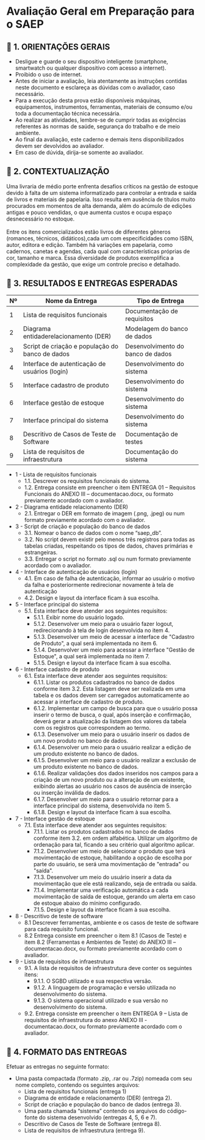 # Avaliação Geral em Preparação para o SAEP

## 📁 1. ORIENTAÇÕES GERAIS 

- Desligue e guarde o seu dispositivo inteligente (smartphone, smartwatch ou qualquer dispositivo
com acesso a internet).
- Proibido o uso de internet.
- Antes de iniciar a avaliação, leia atentamente as instruções contidas neste documento e esclareça as dúvidas com o avaliador, caso necessário.
- Para a execução desta prova estão disponíveis máquinas, equipamentos, instrumentos,
ferramentas, materiais de consumo e/ou toda a documentação técnica necessária.
- Ao realizar as atividades, lembre-se de cumprir todas as exigências referentes às normas de saúde, segurança do trabalho e de meio ambiente.
- Ao final da avaliação, este caderno e demais itens disponibilizados devem ser devolvidos ao
avaliador.
- Em caso de dúvida, dirija-se somente ao avaliador.

## 📁 2. CONTEXTUALIZAÇÃO

Uma livraria de médio porte enfrenta desafios críticos na gestão de estoque devido à falta de um
sistema informatizado para controlar a entrada e saída de livros e materiais de papelaria. Isso
resulta em ausência de títulos muito procurados em momentos de alta demanda, além do acúmulo
de edições antigas e pouco vendidas, o que aumenta custos e ocupa espaço desnecessário no
estoque.<BR><BR>
Entre os itens comercializados estão livros de diferentes gêneros (romances, técnicos, didáticos),cada um com especificidades como ISBN, autor, editora e edição. Também há variações em
papelaria, como cadernos, canetas e agendas, cada qual com características próprias de cor,
tamanho e marca. Essa diversidade de produtos exemplifica a complexidade da gestão, que exige
um controle preciso e detalhado.

## 📁 3. RESULTADOS E ENTREGAS ESPERADAS
|Nº|Nome da Entrega|Tipo de Entrega|
|--|---------------|---------------|
|1 | Lista de requisitos funcionais |Documentação de requisitos|
|2|Diagrama entidaderelacionamento (DER)|Modelagem do banco de dados|
|3|Script de criação e população do banco de dados|Desenvolvimento do banco de dados|
|4|Interface de autenticação de usuários (login)|Desenvolvimento do sistema|
|5|Interface cadastro de produto|Desenvolvimento do sistema|
|6|Interface gestão de estoque|Desenvolvimento do sistema|
|7|Interface principal do sistema|Desenvolvimento do sistema|
|8|Descritivo de Casos de Teste de Software|Documentação de testes|
|9|Lista de requisitos de infraestrutura|Documentação do sistema|

- 1 - Lista de requisitos funcionais
	- 1.1. Descrever os requisitos funcionais do sistema.
	- 1.2. Entrega consiste em preencher o item ENTREGA 01 – Requisitos Funcionais do ANEXO III – documentacao.docx, ou formato previamente acordado com o avaliador.
- 2 - Diagrama entidade relacionamento (DER)
	- 2.1. Entregar o DER em formato de imagem (.png, .jpeg) ou num formato previamente acordado com o avaliador.
- 3 - Script de criação e população do banco de dados
	- 3.1. Nomear o banco de dados com o nome “saep_db”.
	- 3.2. No script devem existir pelo menos três registros para todas as tabelas criadas, respeitando os tipos de dados, chaves primárias e estrangeiras.
	- 3.3. Entregar o script no formato .sql ou num formato previamente acordado com o avaliador.
- 4 - Interface de autenticação de usuários (login)
	- 4.1. Em caso de falha de autenticação, informar ao usuário o motivo da falha e posteriormente redirecionar novamente à tela de autenticação
	- 4.2. Design e layout da interface ficam à sua escolha.
- 5 - Interface principal do sistema
	- 5.1. Esta interface deve atender aos seguintes requisitos:
		- 5.1.1. Exibir nome do usuário logado.
		- 5.1.2. Desenvolver um meio para o usuário fazer logout, redirecionando à tela de login desenvolvida no item 4.
		- 5.1.3. Desenvolver um meio de acessar a interface de "Cadastro de Produto", a qual será implementada no item 6.
		- 5.1.4. Desenvolver um meio para acessar a interface "Gestão de Estoque", a qual será implementada no item 7.
		- 5.1.5. Design e layout da interface ficam à sua escolha.
- 6 - Interface cadastro de produto
	- 6.1. Esta interface deve atender aos seguintes requisitos:
		- 6.1.1. Listar os produtos cadastrados no banco de dados conforme item 3.2. Esta listagem deve ser realizada em uma tabela e os dados devem ser carregados automaticamente ao acessar a interface de cadastro de produto.
		- 6.1.2. Implementar um campo de busca para que o usuário possa inserir o termo de busca, o qual, após inserção e confirmação, deverá gerar a atualização da listagem dos valores da tabela com os registros que correspondem ao termo.
		- 6.1.3. Desenvolver um meio para o usuário inserir os dados de um novo produto no banco de dados.
		- 6.1.4. Desenvolver um meio para o usuário realizar a edição de um produto existente no banco de dados.
		- 6.1.5. Desenvolver um meio para o usuário realizar a exclusão de um produto existente no banco de dados.
		- 6.1.6. Realizar validações dos dados inseridos nos campos para a criação de um novo produto ou a alteração de um existente, exibindo alertas ao usuário nos casos de ausência de inserção ou inserção inválida de dados.
		- 6.1.7. Desenvolver um meio para o usuário retornar para a interface principal do sistema, desenvolvida no item 5.
		- 6.1.8. Design e layout da interface ficam à sua escolha.
- 7 - Interface gestão de estoque
	- 7.1. Esta interface deve atender aos seguintes requisitos:
		- 7.1.1. Listar os produtos cadastrados no banco de dados conforme item 3.2. em ordem alfabética. Utilizar um algoritmo de ordenação para tal, ficando a seu critério qual algoritmo aplicar.
		- 7.1.2. Desenvolver um meio de selecionar o produto que terá movimentação de estoque, habilitando a opção de escolha por parte do usuário, se será uma movimentação de "entrada" ou "saída".
		- 7.1.3. Desenvolver um meio do usuário inserir a data da movimentação que ele está realizando, seja de entrada ou saída.
		- 7.1.4. Implementar uma verificação automática a cada movimentação de saída de estoque, gerando um alerta em caso de estoque abaixo do mínimo configurado.
		- 7.1.5. Design e layout da interface ficam à sua escolha.
- 8 - Descritivo de teste de software
	- 8.1 Descrever ferramentas, ambiente e os casos de teste de software para cada requisito funcional.
	- 8.2 Entrega consiste em preencher o item 8.1 (Casos de Teste) e item 8.2 (Ferramentas e Ambientes de Teste) do ANEXO III – documentacao.docx, ou formato previamente acordado com o avaliador.
- 9 - Lista de requisitos de infraestrutura
	- 9.1. A lista de requisitos de infraestrutura deve conter os seguintes itens:
		- 9.1.1. O SGBD utilizado e sua respectiva versão.
		- 9.1.2. A linguagem de programação e versão utilizada no desenvolvimento do sistema.
		- 9.1.3. O sistema operacional utilizado e sua versão no desenvolvimento do sistema.
	- 9.2. Entrega consiste em preencher o item ENTREGA 9 – Lista de requisitos de infraestrutura do anexo ANEXO III - documentacao.docx, ou formato previamente acordado com o avaliador.

## 📁 4. FORMATO DAS ENTREGAS
Efetuar as entregas no seguinte formato:
 - Uma pasta compactada (formato .zip, .rar ou .7zip) nomeada com seu nome completo, contendo os seguintes arquivos:
	- Lista de requisitos funcionais (entrega 1)
	- Diagrama de entidade e relacionamento (DER) (entrega 2).
	- Script de criação e população do banco de dados (entrega 3).
	- Uma pasta chamada “sistema” contendo os arquivos do código-fonte do sistema desenvolvido (entregas 4, 5, 6 e 7).
	- Descritivo de Casos de Teste de Software (entrega 8).
	- Lista de requisitos de infraestrutura (entrega 9).